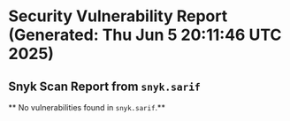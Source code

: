 # Security Vulnerability Report (Generated: Thu Jun  5 20:11:46 UTC 2025)


## Snyk Scan Report from `snyk.sarif`
** No vulnerabilities found in `snyk.sarif`.**

